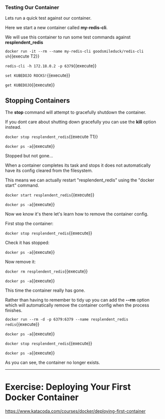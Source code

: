 ### Testing Our Container

Lets run a quick test against our container.

Here we start a new container called **my-redis-cli**.

We will use this container to run some test commands against **resplendent_redis**

`docker run -it --rm --name my-redis-cli goodsmileduck/redis-cli sh`{{execute T2}}

`redis-cli -h 172.18.0.2 -p 6379`{{execute}}

`set KUBEDOJO ROCKS!`{{execute}}

`get KUBEDOJO`{{execute}}

## Stopping Containers

The **stop** command will attempt to gracefully shutdown the container. 

If you dont care about shutting down gracefully you can use the **kill** option instead.

`docker stop resplendent_redis`{{execute T1}}

`docker ps -a`{{execute}}

Stopped but not gone...

When a container completes its task and stops it does not automatically have its config cleared from the filesystem.

This means we can actually restart "resplendent_redis" using the "docker start" command.

`docker start resplendent_redis`{{execute}}

`docker ps -a`{{execute}}

Now we know it's there let's learn how to remove the container config.

First stop the container:

`docker stop resplendent_redis`{{execute}}

Check it has stopped:

`docker ps -a`{{execute}}

Now remove it:

`docker rm resplendent_redis`{{execute}}

`docker ps -a`{{execute}}

This time the container really has gone.

Rather than having to remember to tidy up you can add the **--rm** option which will automatically remove the container config when the process finishes.

`docker run --rm -d -p 6379:6379 --name resplendent_redis redis`{{execute}}

`docker ps -a`{{execute}}

`docker stop resplendent_redis`{{execute}}

`docker ps -a`{{execute}}

As you can see, the container no longer exists.

-----

# Exercise: Deploying Your First Docker Container

https://www.katacoda.com/courses/docker/deploying-first-container

